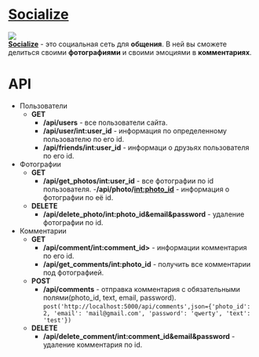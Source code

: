 # [Socialize](http://f31er.pythonanywhere.com)
![](https://github.com/f31er/web_project/blob/master/static/img/big_logo.png)  
[**Socialize**](http://f31er.pythonanywhere.com) - это социальная сеть для **общения**. В ней вы сможете делиться своими **фотографиями** и cвоими эмоциями в **комментариях**.
# API
* Пользователи
  + **GET**
    - **/api/users** - все пользователи сайта.
    - **/api/user/int:user_id** - информация по определенному пользователю по его id.
    - **/api/friends/int:user_id** - информаци о друзьях пользователя по его id.
* Фотографии
  + **GET**
    - **/api/get_photos/int:user_id** - все фотографии по id пользователя.
    -**/api/photo/<int:photo_id>** - информация о фотографии по её id.
  + **DELETE**
    - **/api/delete_photo/int:photo_id&email&password** - удаление фотографии по id.
* Комментарии
  + **GET**
    - **/api/comment/int:comment_id>** - информации комментария по его id.
    - **/api/get_comments/int:photo_id** - получить все комментарии под фотографией.
  + **POST**
    - **/api/comments** - отправка комментария с обязательными полями(photo_id, text, email, password).  
    ```post('http://localhost:5000/api/comments',json={'photo_id': 2, 'email': 'mail@gmail.com', 'password': 'qwerty', 'text': 'test'})```
  + **DELETE**
    - **/api/delete_comment/int:comment_id&email&password** - удаление комментария по id.
